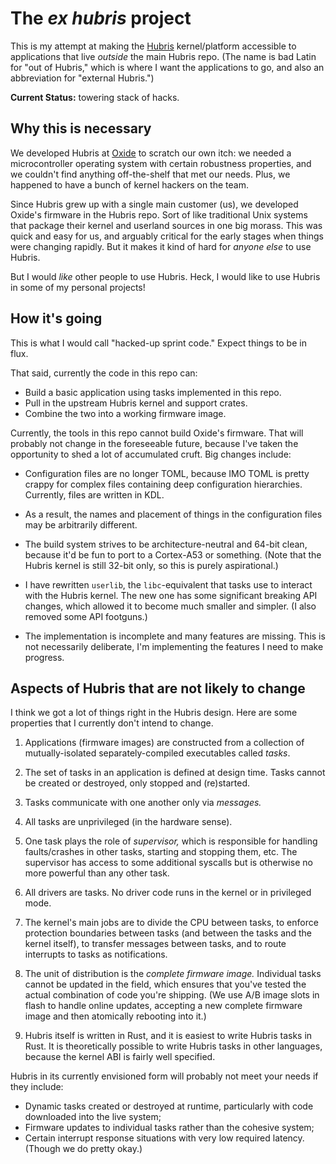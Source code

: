 # The _ex hubris_ project

This is my attempt at making the [Hubris] kernel/platform accessible to
applications that live _outside_ the main Hubris repo. (The name is bad Latin
for "out of Hubris," which is where I want the applications to go, and also an
abbreviation for "external Hubris.")

**Current Status:** towering stack of hacks.

## Why this is necessary

We developed Hubris at [Oxide] to scratch our own itch: we needed a
microcontroller operating system with certain robustness properties, and we
couldn't find anything off-the-shelf that met our needs. Plus, we happened to
have a bunch of kernel hackers on the team.

Since Hubris grew up with a single main customer (us), we developed Oxide's
firmware in the Hubris repo. Sort of like traditional Unix systems that package
their kernel and userland sources in one big morass. This was quick and easy for
us, and arguably critical for the early stages when things were changing
rapidly. But it makes it kind of hard for _anyone else_ to use Hubris.

But I would _like_ other people to use Hubris. Heck, I would like to use Hubris
in some of my personal projects!

## How it's going

This is what I would call "hacked-up sprint code." Expect things to be in flux.

That said, currently the code in this repo can:

- Build a basic application using tasks implemented in this repo.
- Pull in the upstream Hubris kernel and support crates.
- Combine the two into a working firmware image.

Currently, the tools in this repo cannot build Oxide's firmware. That will
probably not change in the foreseeable future, because I've taken the
opportunity to shed a lot of accumulated cruft. Big changes include:

- Configuration files are no longer TOML, because IMO TOML is pretty crappy for
  complex files containing deep configuration hierarchies. Currently, files are
  written in KDL.

- As a result, the names and placement of things in the configuration files may
  be arbitrarily different.

- The build system strives to be architecture-neutral and 64-bit clean, because
  it'd be fun to port to a Cortex-A53 or something. (Note that the Hubris kernel
  is still 32-bit only, so this is purely aspirational.)

- I have rewritten `userlib`, the `libc`-equivalent that tasks use to interact
  with the Hubris kernel. The new one has some significant breaking API changes,
  which allowed it to become much smaller and simpler. (I also removed some API
  footguns.)

- The implementation is incomplete and many features are missing. This is not
  necessarily deliberate, I'm implementing the features I need to make progress.

## Aspects of Hubris that are not likely to change

I think we got a lot of things right in the Hubris design. Here are some
properties that I currently don't intend to change.

1. Applications (firmware images) are constructed from a collection of
   mutually-isolated separately-compiled executables called _tasks_.

2. The set of tasks in an application is defined at design time. Tasks cannot be
   created or destroyed, only stopped and (re)started.

3. Tasks communicate with one another only via _messages._

4. All tasks are unprivileged (in the hardware sense).

5. One task plays the role of _supervisor,_ which is responsible for handling
   faults/crashes in other tasks, starting and stopping them, etc. The
   supervisor has access to some additional syscalls but is otherwise no more
   powerful than any other task.

6. All drivers are tasks. No driver code runs in the kernel or in privileged
   mode.

7. The kernel's main jobs are to divide the CPU between tasks, to enforce
   protection boundaries between tasks (and between the tasks and the kernel
   itself), to transfer messages between tasks, and to route interrupts to tasks
   as notifications.

8. The unit of distribution is the _complete firmware image._ Individual tasks
   cannot be updated in the field, which ensures that you've tested the actual
   combination of code you're shipping. (We use A/B image slots in flash to
   handle online updates, accepting a new complete firmware image and then
   atomically rebooting into it.)

9. Hubris itself is written in Rust, and it is easiest to write Hubris tasks in
   Rust. It is theoretically possible to write Hubris tasks in other languages,
   because the kernel ABI is fairly well specified.

Hubris in its currently envisioned form will probably not meet your needs if
they include:

- Dynamic tasks created or destroyed at runtime, particularly with code
  downloaded into the live system;
- Firmware updates to individual tasks rather than the cohesive system;
- Certain interrupt response situations with very low required latency. (Though
  we do pretty okay.)

[Hubris]: https://hubris.oxide.computer/
[Oxide]: https://oxide.computer/
